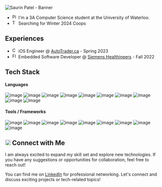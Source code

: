 ![Saurin Patel - Banner](https://github.com/Saurinpatel20/saurinpatel20/assets/62221622/a5341073-adf9-4869-a264-9f6f69df1e2f)

- <img src="https://github.com/Saurinpatel20/saurinpatel20/assets/62221622/6f0df538-ed16-4726-9519-e9f790bfce25" alt="Pin" width="16"/> I'm a 3A Computer Science student at the University of Waterloo.
- <img src="https://github.com/Saurinpatel20/saurinpatel20/assets/62221622/c53edcf8-64de-4212-a653-8df25fc7cbc0" alt="Telescope" width="16"/> Searching for Winter 2024 Coops 

## Experiences
- <img src="https://github.com/Saurinpatel20/saurinpatel20/assets/62221622/84f50941-51df-427f-82fa-f697053576e8" alt="Computer" width="16"/> iOS Engineer @ [AutoTrader.ca](https://www.linkedin.com/company/trader-corporation/) - Spring 2023 
- <img src="https://github.com/Saurinpatel20/saurinpatel20/assets/62221622/46e49b74-8340-42a6-94fa-f0de049b9148" alt="Floppy Disk" width="16"/> Embedded Software Developer @ [Siemens Healthineers](https://www.linkedin.com/company/siemens-healthineers/) - Fall 2022

## Tech Stack
#### Languages
![image](https://github.com/Saurinpatel20/saurinpatel20/assets/62221622/7ea479fa-f6ad-49f2-94bc-30b5bcbed32c) ![image](https://github.com/Saurinpatel20/saurinpatel20/assets/62221622/5b41d77e-e444-4b3a-83c5-fc4a122a2666)
![image](https://github.com/Saurinpatel20/saurinpatel20/assets/62221622/2f737911-f00f-402c-a08b-dd1d33cc731b) ![image](https://github.com/Saurinpatel20/saurinpatel20/assets/62221622/5785cd1f-4f42-4659-af8c-26503fe6aa50)
![image](https://github.com/Saurinpatel20/saurinpatel20/assets/62221622/ca87606a-44ab-48ca-be5a-cec1b2788a3c) ![image](https://github.com/Saurinpatel20/saurinpatel20/assets/62221622/afda839e-777c-4557-b1eb-0dcb249ad7c3)
![image](https://github.com/Saurinpatel20/saurinpatel20/assets/62221622/bda75f78-1a89-461e-85e1-0fbf3153dcef) ![image](https://github.com/Saurinpatel20/saurinpatel20/assets/62221622/a564c11e-385d-4d52-bc8b-7e83bfb427f5)
![image](https://github.com/Saurinpatel20/saurinpatel20/assets/62221622/1a1a3d47-7a76-4d34-ace8-cd87d8500417) ![image](https://github.com/Saurinpatel20/saurinpatel20/assets/62221622/f964c699-1975-4057-a4f9-7229ccb290c4)

#### Tools / Frameworks
![image](https://github.com/Saurinpatel20/saurinpatel20/assets/62221622/e8d091ad-87e9-484f-9044-16c879bfa61a) ![image](https://github.com/Saurinpatel20/saurinpatel20/assets/62221622/3e7194f6-2603-4e0b-9c69-7465b20b3a8e)
![image](https://github.com/Saurinpatel20/saurinpatel20/assets/62221622/82f634b9-2d17-4c89-82c5-bff51ab9f6ed) ![image](https://github.com/Saurinpatel20/saurinpatel20/assets/62221622/9e7e70ff-116a-4adb-8fdf-7d3e4d45df01)
![image](https://github.com/Saurinpatel20/saurinpatel20/assets/62221622/63fd7ff2-9d17-435a-8fcd-f0cb7edb40cb) ![image](https://github.com/Saurinpatel20/saurinpatel20/assets/62221622/000398db-e92c-4d51-be58-a71221f4437e)
![image](https://github.com/Saurinpatel20/saurinpatel20/assets/62221622/a6e2b5c3-d0da-41e8-a9da-0093d2567158) ![image](https://github.com/Saurinpatel20/saurinpatel20/assets/62221622/8012af2e-6c52-46e8-962f-4c26008ae05b)
![image](https://github.com/Saurinpatel20/saurinpatel20/assets/62221622/029f65fc-fc79-4ce3-9cee-f12e5f7b1c7d)

## <img src="https://github.com/Saurinpatel20/saurinpatel20/assets/62221622/73b37cf7-2017-4701-8811-fd04a927ba46" alt="Email" width="18"/> Connect with Me

I am always excited to expand my skill set and explore new technologies. If you have any suggestions or opportunities for collaboration, feel free to reach out!

You can find me on [LinkedIn](https://www.linkedin.com/in/saurinpatel20/) for professional networking. Let's connect and discuss exciting projects or tech-related topics!
